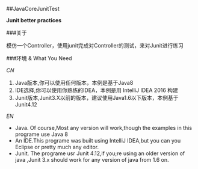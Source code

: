 ##JavaCoreJunitTest 

**Junit better practices**

###关于

模仿一个Controller，使用junit完成对Controller的测试，来对Junit进行练习

###环境 & What You Need

*CN*
 1. Java版本,你可以使用任何版本，本例是基于Java8
 2. IDE选择,你可以使用你熟练的IDEA，本例是用 IntelliJ IDEA 2016 构建
 3. Junit版本,Junit3.X以前的版本，建议使用Java1.6以下版本，本例基于Junit4.12
 
*EN*
 - Java. Of course,Most any version will work,though the examples in this programe use Java 8
 - An IDE.This programe was built using IntelliJ IDEA,but you can you Eclipse or pretty much any editor.
 - Junit. The programe usr Junit 4.12,if you;re using an older version of java ,Junit 3.x should work for any version of java from 1.6 on. 
